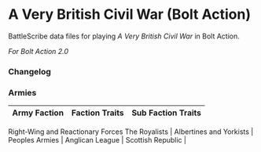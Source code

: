 # A Very British Civil War (Bolt Action)

BattleScribe data files for playing *A Very British Civil War* in Bolt Action.

*For Bolt Action 2.0*

### Changelog



### Armies

| Army Faction | Faction Traits | Sub Faction Traits |
| --- | --- | --- |
Right-Wing and Reactionary Forces
The Royalists | 
Albertines and Yorkists |
Peoples Armies |
Anglican League |
Scottish Republic |
